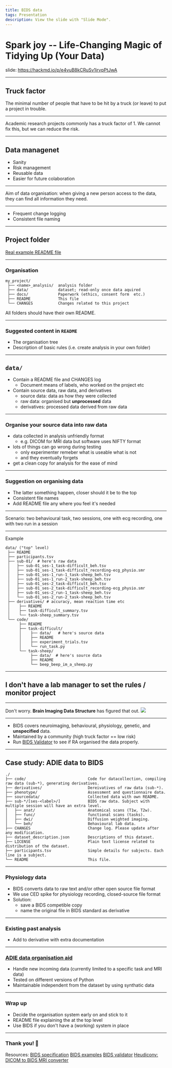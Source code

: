 ```yaml
---
title: BIDS data
tags: Presentation
description: View the slide with "Slide Mode".
---
```


# Spark joy -- Life-Changing Magic of Tidying Up (Your Data)

<!-- Put the link to this slide here so people can follow -->
slide: https://hackmd.io/p/e4vuB8kCRuSv1irvpPtJwA

---

## Truck factor
The minimal number of people that have to be hit by a truck (or leave) to put a project in trouble.

----

Academic research projects commonly has a truck factor of 1. We cannot fix this, but we can reduce the risk. 

---

## Data managenet

- Sanity
- Risk management
- Reusable data
- Easier for future colaboration

---

Aim of data organisation: when giving a new person access to the data, they can find all information they need.

---

- Frequent change logging
- Consistent file naming

---

## Project folder
[Real example README file](https://hackmd.io/eN8FT2amTWySqhR36iimgQ)

----

### Organisation
```
my_project/
 ├── <name>_analysis/  analysis folder
 ├── data/             dataset; read-only once data aquired
 ├── docs/             Paperwork (ethics, consent form  etc.)
 ├── README            This file
 └── CHANGES           Changes related to this project
```
All folders should have their own README.

----

### Suggested content in `README`
- The organisation tree
- Description of basic rules (i.e. create analysis in your own folder)

---

## `data/`
- Contain a README file and CHANGES log
    - Document means of labels, who worked on the project etc
- Contain source data, raw data, and derivatives
    - source data: data as how they were collected
    - raw data: organised but **unprocessed** data
    - derivatives: processed data derived from raw data

----

### Organise your source data into raw data
- data collected in analysis unfriendly format
    - e.g. DICOM for MRI data but software uses NIFTY format
- lots of things can go wrong during testing
    - only experimenter remeber what is useable what is not
    - and they eventually forgets
- get a clean copy for analysis for the ease of mind

----

### Suggestion on organising data
- The latter something happen, closer should it be to the top
- Consistent file names
- Add README file any where you feel it's needed

----

Scenario: two behavioural task, two sessions, one with ecg recording, one with two run in a session

---- 

Example

```
data/ ("top" level)
 ├── README
 ├── participants.tsv
 ├── sub-01/  # here's raw data
 │   ├── sub-01_ses-1_task-difficult_beh.tsv
 │   ├── sub-01_ses-1_task-difficult_recording-ecg_physio.smr
 │   ├── sub-01_ses-1_run-1_task-sheep_beh.tsv
 │   ├── sub-01_ses-1_run-2_task-sheep_beh.tsv
 │   ├── sub-01_ses-2_task-difficult_beh.tsv 
 │   ├── sub-01_ses-2_task-difficult_recording-ecg_physio.smr
 │   ├── sub-01_ses-2_run-1_task-sheep_beh.tsv
 │   └── sub-01_ses-2_run-2_task-sheep_beh.tsv
 ├── derivatives/ # accuracy, mean reaction time etc
 │    ├── README
 │    ├── task-difficult_summary.tsv 
 │    └── task-sheep_summary.tsv
 └── code/
      ├── README
      ├── task-difficult/
      │    ├── data/   # here's source data
      │    ├── README
      │    ├── experiment_trials.tsv
      │    └── run_task.py
      └── task-sheep/
           ├── data/  # here's source data
           ├── README
           └── beep_beep_im_a_sheep.py
```

---

## I don't have a lab manager to set the rules / monitor project

---

Don't worry. **Brain Imaging Data Structure** has figured that out. 
![](https://i.imgur.com/iwh7Cod.png)

---

- BIDS covers neuroimaging, behavioural, physiology, genetic, and **unspecified** data.
- Maintained by a community 
  (high truck factor == low risk)
- Run [BIDS Validator](https://bids-standard.github.io/bids-validator/) to see if RA organised the data properly.

----

## Case study: ADIE data to BIDS
```
./
├── code/                           Code for datacollection, compiling raw data (sub-*), generating derivatives.
├── derivatives/                    Dereivatives of raw data (sub-*). 
├── phenotype/                      Assessment and questionnaire data. 
├── sourcedata/                     Collected data with own README. 
├── sub-*/[ses-<label>/]            BIDS raw data. Subject with multiple session will have an extra level. 
│   ├── anat/                       Anatomical scans (T1w, T2w).
│   ├── func/                       functional scans (tasks).
│   ├── dwi/                        Diffusion weighted imaging.
│   └── beh/                        Behavioural lab data.
├── CHANGES                         Change log. Please update after any modification.
├── dataset_description.json        Descriptions of this dataset.
├── LICENSE                         Plain text license related to distribution of the dataset.
├── participants.tsv                Simple details for subjects. Each line is a subject.
└── README                          This file.
```

----

### Physiology data
- BIDS converts data to raw text and/or other open source file format
- We use CED spike for physiology recording, closed-source file format
- Solution: 
    - save a BIDS competible copy 
    - name the original file in BIDS standard as derivative

----

### Existing past analysis
- Add to derivative with extra documentation 

----

### [ADIE data organisation aid](https://github.com/htwangtw/adie_ongoingthoughts/)

- Handle new incoming data (currently limited to a specific task and MRI data)
- Tested on different versions of Python
- Maintainable independent from the dataset by using synthatic data 

---

### Wrap up

- Decide the organisation system early on and stick to it
- README file explaining the at the top level
- Use BIDS if you don't have a (working) system in place

---

### Thank you! :sheep: 

Resources:
[BIDS specification](https://bids-specification.readthedocs.io/en/stable/)
[BIDS examples](https://github.com/bids-standard/bids-examples/)
[BIDS validator](https://bids-standard.github.io/bids-validator/)
[Heudiconv: DICOM to BIDS MRI converter](https://heudiconv.readthedocs.io/en/latest/)